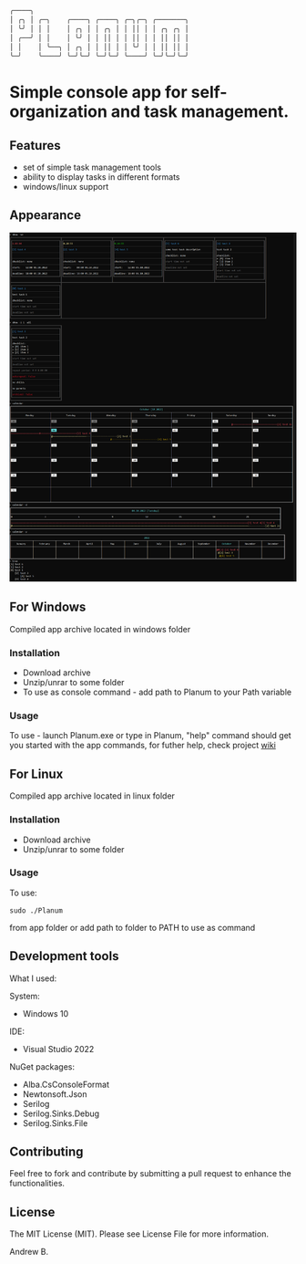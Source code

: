 ```
╭────╮
│ ╭╮ │ ╭─╮    ╭────╮ ╭────╮ ╭─╮╭─╮ ╭───────╮
│ ╰╯ │ │ │    │ ╭╮ │ │ ╭╮ │ │ ││ │ │ ╭╮ ╭╮ │
│ ╭──╯ │ │    │ ╰╯ │ │ ││ │ │ ││ │ │ ││ ││ │
│ │    │ ╰──╮ │ ╭╮ │ │ ││ │ │ ╰╯ │ │ ││ ││ │
╰─╯    ╰────╯ ╰─╯╰─╯ ╰─╯╰─╯ ╰────╯ ╰─╯╰─╯╰─╯
```

# Simple console app for self-organization and task management.

## Features
- set of simple task management tools
- ability to display tasks in different formats
- windows/linux support

## Appearance
![](https://github.com/Andebugan/Planum/blob/master/assets/example.png)

## For Windows
Compiled app archive located in windows folder

### Installation
- Download archive
- Unzip/unrar to some folder
- To use as console command - add path to Planum to your Path variable

### Usage
To use - launch Planum.exe or type in Planum, "help" command should get you started with the app commands, for futher help, check project [wiki](https://github.com/Andebugan/Planum/wiki)

## For Linux
Compiled app archive located in linux folder

### Installation
- Download archive
- Unzip/unrar to some folder

### Usage
To use:
```
sudo ./Planum
```
from app folder or add path to folder to PATH to use as command

## Development tools
What I used:

System:
- Windows 10

IDE:
- Visual Studio 2022

NuGet packages:
- Alba.CsConsoleFormat
- Newtonsoft.Json
- Serilog
- Serilog.Sinks.Debug
- Serilog.Sinks.File


## Contributing
Feel free to fork and contribute by submitting a pull request to enhance the functionalities.

## License
The MIT License (MIT). Please see License File for more information.

Andrew B.
